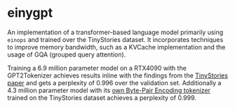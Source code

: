 # einygpt

An implementation of a transformer-based language model primarily using `einops` and trained over the TinyStories dataset. It incorporates techniques to improve memory bandwidth, such as a KVCache implementation and the usage of GQA (grouped query attention).

Training a 6.9 million parameter model on a RTX4090 with the GPT2Tokenizer achieves results inline with the findings from the [TinyStories paper](https://arxiv.org/pdf/2305.07759) and gets a perplexity of 0.996 over the validation set. Additionally a 4.3 million parameter model with its [own Byte-Pair Encoding tokenizer](tiny_tokenizer.py) trained on the TinyStories dataset achieves a perplexity of 0.999.
